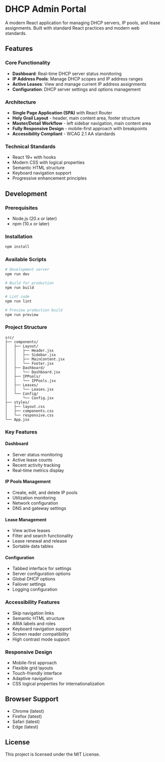 # DHCP Admin Portal

A modern React application for managing DHCP servers, IP pools, and lease assignments. Built with standard React practices and modern web standards.

## Features

### Core Functionality
- **Dashboard**: Real-time DHCP server status monitoring
- **IP Address Pools**: Manage DHCP scopes and IP address ranges
- **Active Leases**: View and manage current IP address assignments
- **Configuration**: DHCP server settings and options management

### Architecture
- **Single Page Application (SPA)** with React Router
- **Holy Grail Layout** - header, main content area, footer structure
- **Master/Detail Workflow** - left sidebar navigation, main content area
- **Fully Responsive Design** - mobile-first approach with breakpoints
- **Accessibility Compliant** - WCAG 2.1 AA standards

### Technical Standards
- React 19+ with hooks
- Modern CSS with logical properties
- Semantic HTML structure
- Keyboard navigation support
- Progressive enhancement principles

## Development

### Prerequisites
- Node.js (20.x or later)
- npm (10.x or later)

### Installation

```bash
npm install
```

### Available Scripts

```bash
# Development server
npm run dev

# Build for production
npm run build

# Lint code
npm run lint

# Preview production build
npm run preview
```

### Project Structure

```
src/
├── components/
│   ├── Layout/
│   │   ├── Header.jsx
│   │   ├── Sidebar.jsx
│   │   ├── MainContent.jsx
│   │   └── Footer.jsx
│   ├── Dashboard/
│   │   └── Dashboard.jsx
│   ├── IPPools/
│   │   └── IPPools.jsx
│   ├── Leases/
│   │   └── Leases.jsx
│   └── Config/
│       └── Config.jsx
├── styles/
│   ├── layout.css
│   ├── components.css
│   └── responsive.css
└── App.jsx
```

### Key Features

#### Dashboard
- Server status monitoring
- Active lease counts
- Recent activity tracking
- Real-time metrics display

#### IP Pools Management
- Create, edit, and delete IP pools
- Utilization monitoring
- Network configuration
- DNS and gateway settings

#### Lease Management
- View active leases
- Filter and search functionality
- Lease renewal and release
- Sortable data tables

#### Configuration
- Tabbed interface for settings
- Server configuration options
- Global DHCP options
- Failover settings
- Logging configuration

### Accessibility Features
- Skip navigation links
- Semantic HTML structure
- ARIA labels and roles
- Keyboard navigation support
- Screen reader compatibility
- High contrast mode support

### Responsive Design
- Mobile-first approach
- Flexible grid layouts
- Touch-friendly interface
- Adaptive navigation
- CSS logical properties for internationalization

## Browser Support

- Chrome (latest)
- Firefox (latest)
- Safari (latest)
- Edge (latest)

## License

This project is licensed under the MIT License.
